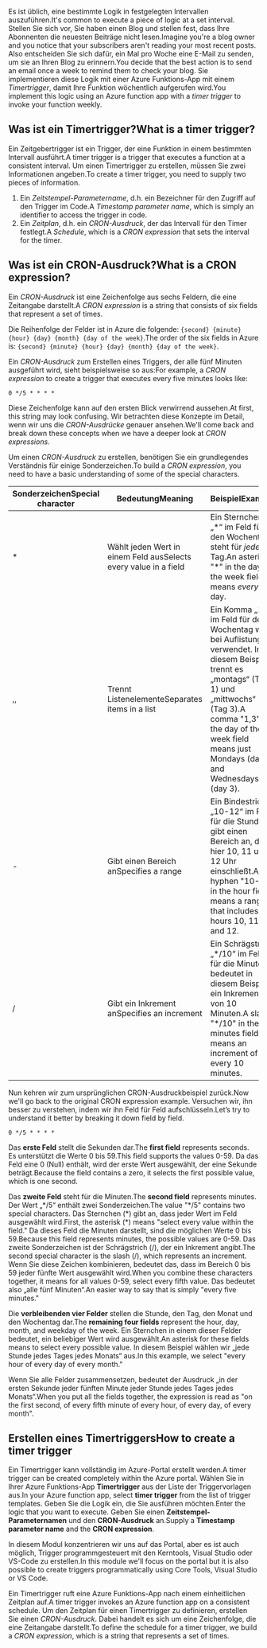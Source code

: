 <span data-ttu-id="27028-101">Es ist üblich, eine bestimmte Logik in festgelegten Intervallen auszuführen.</span><span class="sxs-lookup"><span data-stu-id="27028-101">It's common to execute a piece of logic at a set interval.</span></span> <span data-ttu-id="27028-102">Stellen Sie sich vor, Sie haben einen Blog und stellen fest, dass Ihre Abonnenten die neuesten Beiträge nicht lesen.</span><span class="sxs-lookup"><span data-stu-id="27028-102">Imagine you're a blog owner and you notice that your subscribers aren't reading your most recent posts.</span></span> <span data-ttu-id="27028-103">Also entscheiden Sie sich dafür, ein Mal pro Woche eine E-Mail zu senden, um sie an Ihren Blog zu erinnern.</span><span class="sxs-lookup"><span data-stu-id="27028-103">You decide that the best action is to send an email once a week to remind them to check your blog.</span></span> <span data-ttu-id="27028-104">Sie implementieren diese Logik mit einer Azure Funktions-App mit einem _Timertrigger_, damit Ihre Funktion wöchentlich aufgerufen wird.</span><span class="sxs-lookup"><span data-stu-id="27028-104">You implement this logic using an Azure function app with a _timer trigger_ to invoke your function weekly.</span></span>

## <a name="what-is-a-timer-trigger"></a><span data-ttu-id="27028-105">Was ist ein Timertrigger?</span><span class="sxs-lookup"><span data-stu-id="27028-105">What is a timer trigger?</span></span>

<span data-ttu-id="27028-106">Ein Zeitgebertrigger ist ein Trigger, der eine Funktion in einem bestimmten Intervall ausführt.</span><span class="sxs-lookup"><span data-stu-id="27028-106">A timer trigger is a trigger that executes a function at a consistent interval.</span></span> <span data-ttu-id="27028-107">Um einen Timertrigger zu erstellen, müssen Sie zwei Informationen angeben.</span><span class="sxs-lookup"><span data-stu-id="27028-107">To create a timer trigger, you need to supply two pieces of information.</span></span>

1. <span data-ttu-id="27028-108">Ein *Zeitstempel-Parametername*, d.h. ein Bezeichner für den Zugriff auf den Trigger im Code.</span><span class="sxs-lookup"><span data-stu-id="27028-108">A *Timestamp parameter name*, which is simply an identifier to access the trigger in code.</span></span>
2. <span data-ttu-id="27028-109">Ein *Zeitplan*, d.h. ein *CRON-Ausdruck*, der das Intervall für den Timer festlegt.</span><span class="sxs-lookup"><span data-stu-id="27028-109">A *Schedule*, which is a *CRON expression* that sets the interval for the timer.</span></span>

## <a name="what-is-a-cron-expression"></a><span data-ttu-id="27028-110">Was ist ein CRON-Ausdruck?</span><span class="sxs-lookup"><span data-stu-id="27028-110">What is a CRON expression?</span></span>

<span data-ttu-id="27028-111">Ein *CRON-Ausdruck* ist eine Zeichenfolge aus sechs Feldern, die eine Zeitangabe darstellt.</span><span class="sxs-lookup"><span data-stu-id="27028-111">A *CRON expression* is a string that consists of six fields that represent a set of times.</span></span>

<span data-ttu-id="27028-112">Die Reihenfolge der Felder ist in Azure die folgende: `{second} {minute} {hour} {day} {month} {day of the week}`.</span><span class="sxs-lookup"><span data-stu-id="27028-112">The order of the six fields in Azure is: `{second} {minute} {hour} {day} {month} {day of the week}`.</span></span>

<span data-ttu-id="27028-113">Ein *CRON-Ausdruck* zum Erstellen eines Triggers, der alle fünf Minuten ausgeführt wird, sieht beispielsweise so aus:</span><span class="sxs-lookup"><span data-stu-id="27028-113">For example, a *CRON expression* to create a trigger that executes every five minutes looks like:</span></span>

```log
0 */5 * * * *
```

<span data-ttu-id="27028-114">Diese Zeichenfolge kann auf den ersten Blick verwirrend aussehen.</span><span class="sxs-lookup"><span data-stu-id="27028-114">At first, this string may look confusing.</span></span> <span data-ttu-id="27028-115">Wir betrachten diese Konzepte im Detail, wenn wir uns die *CRON-Ausdrücke* genauer ansehen.</span><span class="sxs-lookup"><span data-stu-id="27028-115">We'll come back and break down these concepts when we have a deeper look at *CRON expressions*.</span></span>

<span data-ttu-id="27028-116">Um einen *CRON-Ausdruck* zu erstellen, benötigen Sie ein grundlegendes Verständnis für einige Sonderzeichen.</span><span class="sxs-lookup"><span data-stu-id="27028-116">To build a *CRON expression*, you need to have a basic understanding of some of the special characters.</span></span>

| <span data-ttu-id="27028-117">Sonderzeichen</span><span class="sxs-lookup"><span data-stu-id="27028-117">Special character</span></span> | <span data-ttu-id="27028-118">Bedeutung</span><span class="sxs-lookup"><span data-stu-id="27028-118">Meaning</span></span> | <span data-ttu-id="27028-119">Beispiel</span><span class="sxs-lookup"><span data-stu-id="27028-119">Example</span></span> |
| ------------- | ------------- | ------------- |
| *      | <span data-ttu-id="27028-120">Wählt jeden Wert in einem Feld aus</span><span class="sxs-lookup"><span data-stu-id="27028-120">Selects every value in a field</span></span> | <span data-ttu-id="27028-121">Ein Sternchen „\*“ im Feld für den Wochentag steht für *jeden* Tag.</span><span class="sxs-lookup"><span data-stu-id="27028-121">An asterisk "\*" in the day of the week field means *every* day.</span></span> |
| <span data-ttu-id="27028-122">,</span><span class="sxs-lookup"><span data-stu-id="27028-122">,</span></span>      | <span data-ttu-id="27028-123">Trennt Listenelemente</span><span class="sxs-lookup"><span data-stu-id="27028-123">Separates items in a list</span></span> | <span data-ttu-id="27028-124">Ein Komma „1,3“ im Feld für den Wochentag wird bei Auflistungen verwendet. In diesem Beispiel trennt es „montags“ (Tag 1) und „mittwochs“ (Tag 3).</span><span class="sxs-lookup"><span data-stu-id="27028-124">A comma "1,3" in the day of the week field means just Mondays (day 1) and Wednesdays (day 3).</span></span> |
| -      | <span data-ttu-id="27028-125">Gibt einen Bereich an</span><span class="sxs-lookup"><span data-stu-id="27028-125">Specifies a range</span></span> | <span data-ttu-id="27028-126">Ein Bindestrich „10-12“ im Feld für die Stunden gibt einen Bereich an, der hier 10, 11 und 12 Uhr einschließt.</span><span class="sxs-lookup"><span data-stu-id="27028-126">A hyphen "10-12" in the hour field means a range that includes the hours 10, 11, and 12.</span></span> |
| /      | <span data-ttu-id="27028-127">Gibt ein Inkrement an</span><span class="sxs-lookup"><span data-stu-id="27028-127">Specifies an increment</span></span> | <span data-ttu-id="27028-128">Ein Schrägstrich „\*/10“ im Feld für die Minuten bedeutet in diesem Beispiel ein Inkrement von 10 Minuten.</span><span class="sxs-lookup"><span data-stu-id="27028-128">A slash "\*/10" in the minutes field means an increment of every 10 minutes.</span></span> |

<span data-ttu-id="27028-129">Nun kehren wir zum ursprünglichen CRON-Ausdruckbeispiel zurück.</span><span class="sxs-lookup"><span data-stu-id="27028-129">Now we'll go back to the original CRON expression example.</span></span> <span data-ttu-id="27028-130">Versuchen wir, ihn besser zu verstehen, indem wir ihn Feld für Feld aufschlüsseln.</span><span class="sxs-lookup"><span data-stu-id="27028-130">Let’s try to understand it better by breaking it down field by field.</span></span>

```log
0 */5 * * * *
```

<span data-ttu-id="27028-131">Das **erste Feld** stellt die Sekunden dar.</span><span class="sxs-lookup"><span data-stu-id="27028-131">The **first field** represents seconds.</span></span> <span data-ttu-id="27028-132">Es unterstützt die Werte 0 bis 59.</span><span class="sxs-lookup"><span data-stu-id="27028-132">This field supports the values 0-59.</span></span> <span data-ttu-id="27028-133">Da das Feld eine 0 (Null) enthält, wird der erste Wert ausgewählt, der eine Sekunde beträgt.</span><span class="sxs-lookup"><span data-stu-id="27028-133">Because the field contains a zero, it selects the first possible value, which is one second.</span></span>

<span data-ttu-id="27028-134">Das **zweite Feld** steht für die Minuten.</span><span class="sxs-lookup"><span data-stu-id="27028-134">The **second field** represents minutes.</span></span> <span data-ttu-id="27028-135">Der Wert „\*/5“ enthält zwei Sonderzeichen.</span><span class="sxs-lookup"><span data-stu-id="27028-135">The value "\*/5" contains two special characters.</span></span> <span data-ttu-id="27028-136">Das Sternchen (\*) gibt an, dass jeder Wert im Feld ausgewählt wird.</span><span class="sxs-lookup"><span data-stu-id="27028-136">First, the asterisk (\*) means "select every value within the field."</span></span> <span data-ttu-id="27028-137">Da dieses Feld die Minuten darstellt, sind die möglichen Werte 0 bis 59.</span><span class="sxs-lookup"><span data-stu-id="27028-137">Because this field represents minutes, the possible values are 0-59.</span></span> <span data-ttu-id="27028-138">Das zweite Sonderzeichen ist der Schrägstrich (/), der ein Inkrement angibt.</span><span class="sxs-lookup"><span data-stu-id="27028-138">The second special character is the slash (/), which represents an increment.</span></span> <span data-ttu-id="27028-139">Wenn Sie diese Zeichen kombinieren, bedeutet das, dass im Bereich 0 bis 59 jeder fünfte Wert ausgewählt wird.</span><span class="sxs-lookup"><span data-stu-id="27028-139">When you combine these characters together, it means for all values 0-59, select every fifth value.</span></span> <span data-ttu-id="27028-140">Das bedeutet also „alle fünf Minuten“.</span><span class="sxs-lookup"><span data-stu-id="27028-140">An easier way to say that is simply "every five minutes."</span></span>

<span data-ttu-id="27028-141">Die **verbleibenden vier Felder** stellen die Stunde, den Tag, den Monat und den Wochentag dar.</span><span class="sxs-lookup"><span data-stu-id="27028-141">The **remaining four fields** represent the hour, day, month, and weekday of the week.</span></span> <span data-ttu-id="27028-142">Ein Sternchen in einem dieser Felder bedeutet, ein beliebiger Wert wird ausgewählt.</span><span class="sxs-lookup"><span data-stu-id="27028-142">An asterisk for these fields means to select every possible value.</span></span> <span data-ttu-id="27028-143">In diesem Beispiel wählen wir „jede Stunde jedes Tages jedes Monats“ aus.</span><span class="sxs-lookup"><span data-stu-id="27028-143">In this example, we select "every hour of every day of every month."</span></span>

<span data-ttu-id="27028-144">Wenn Sie alle Felder zusammensetzen, bedeutet der Ausdruck „in der ersten Sekunde jeder fünften Minute jeder Stunde jedes Tages jedes Monats“.</span><span class="sxs-lookup"><span data-stu-id="27028-144">When you put all the fields together, the expression is read as "on the first second, of every fifth minute of every hour, of every day, of every month".</span></span>

## <a name="how-to-create-a-timer-trigger"></a><span data-ttu-id="27028-145">Erstellen eines Timertriggers</span><span class="sxs-lookup"><span data-stu-id="27028-145">How to create a timer trigger</span></span>

<span data-ttu-id="27028-146">Ein Timertrigger kann vollständig im Azure-Portal erstellt werden.</span><span class="sxs-lookup"><span data-stu-id="27028-146">A timer trigger can be created completely within the Azure portal.</span></span> <span data-ttu-id="27028-147">Wählen Sie in Ihrer Azure Funktions-App **Timertrigger** aus der Liste der Triggervorlagen aus.</span><span class="sxs-lookup"><span data-stu-id="27028-147">In your Azure function app, select **timer trigger** from the list of trigger templates.</span></span> <span data-ttu-id="27028-148">Geben Sie die Logik ein, die Sie ausführen möchten.</span><span class="sxs-lookup"><span data-stu-id="27028-148">Enter the logic that you want to execute.</span></span> <span data-ttu-id="27028-149">Geben Sie einen **Zeitstempel-Parameternamen** und den **CRON-Ausdruck** an.</span><span class="sxs-lookup"><span data-stu-id="27028-149">Supply a **Timestamp parameter name** and the **CRON expression**.</span></span>

<span data-ttu-id="27028-150">In diesem Modul konzentrieren wir uns auf das Portal, aber es ist auch möglich, Trigger programmgesteuert mit den Kerntools, Visual Studio oder VS-Code zu erstellen.</span><span class="sxs-lookup"><span data-stu-id="27028-150">In this module we'll focus on the portal but it is also possible to create triggers programmatically using Core Tools, Visual Studio or VS Code.</span></span>

<span data-ttu-id="27028-151">Ein Timertrigger ruft eine Azure Funktions-App nach einem einheitlichen Zeitplan auf.</span><span class="sxs-lookup"><span data-stu-id="27028-151">A timer trigger invokes an Azure function app on a consistent schedule.</span></span> <span data-ttu-id="27028-152">Um den Zeitplan für einen Timertrigger zu definieren, erstellen Sie einen *CRON-Ausdruck*. Dabei handelt es sich um eine Zeichenfolge, die eine Zeitangabe darstellt.</span><span class="sxs-lookup"><span data-stu-id="27028-152">To define the schedule for a timer trigger, we build a *CRON expression*, which is a string that represents a set of times.</span></span>